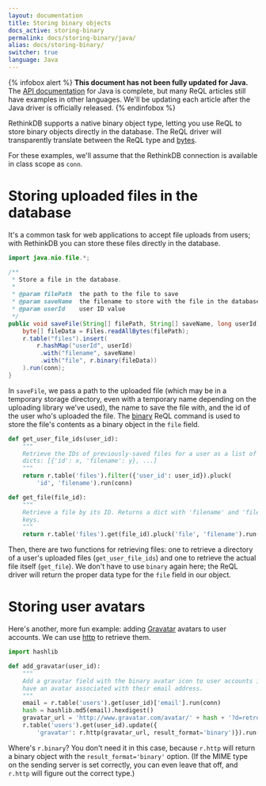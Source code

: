 ```yaml
---
layout: documentation
title: Storing binary objects
docs_active: storing-binary
permalink: docs/storing-binary/java/
alias: docs/storing-binary/
switcher: true
language: Java
---
```


{% infobox alert %}
**This document has not been fully updated for Java.** The [API documentation](/api/java) for Java is complete, but many ReQL articles still have examples in other languages. We'll be updating each article after the Java driver is officially released.
{% endinfobox %}

RethinkDB supports a native binary object type, letting you use ReQL to store binary objects directly in the database. The ReQL driver will transparently translate between the ReQL type and [bytes](https://docs.oracle.com/javase/tutorial/java/nutsandbolts/datatypes.html).

For these examples, we'll assume that the RethinkDB connection is available in class scope as `conn`.

# Storing uploaded files in the database

It's a common task for web applications to accept file uploads from users; with RethinkDB you can store these files directly in the database.

```java
import java.nio.file.*;

/**
 * Store a file in the database.
 *
 * @param filePath  the path to the file to save
 * @param saveName  the filename to store with the file in the database
 * @param userId    user ID value
 */
public void saveFile(String[] filePath, String[] saveName, long userId) {
    byte[] fileData = Files.readAllBytes(filePath);
    r.table("files").insert(
        r.hashMap("userId", userId)
         .with("filename", saveName)
         .with("file", r.binary(fileData))
    ).run(conn);
}
```

In `saveFile`, we pass a path to the uploaded file (which may be in a temporary storage directory, even with a temporary name depending on the uploading library we've used), the name to save the file with, and the id of the user who's uploaded the file. The [binary](/api/java/binary) ReQL command is used to store the file's contents as a binary object in the `file` field.

```py
def get_user_file_ids(user_id):
    """
    Retrieve the IDs of previously-saved files for a user as a list of
    dicts: [{'id': x, 'filename': y}, ...]
    """
    return r.table('files').filter({'user_id': user_id}).pluck(
        'id', 'filename').run(conn)

def get_file(file_id):
    """
    Retrieve a file by its ID. Returns a dict with 'filename' and 'file'
    keys.
    """
    return r.table('files').get(file_id).pluck('file', 'filename').run(conn)
```

Then, there are two functions for retrieving files: one to retrieve a directory of a user's uploaded files (`get_user_file_ids`) and one to retrieve the actual file itself (`get_file`). We don't have to use `binary` again here; the ReQL driver will return the proper data type for the `file` field in our object.

# Storing user avatars

Here's another, more fun example: adding [Gravatar](https://en.gravatar.com/site/implement/images/) avatars to user accounts. We can use [http](/api/python/http) to retrieve them.

```py
import hashlib

def add_gravatar(user_id):
    """
    Add a gravatar field with the binary avatar icon to user accounts if they
    have an avatar associated with their email address.
    """
    email = r.table('users').get(user_id)['email'].run(conn)
    hash = hashlib.md5(email).hexdigest()
    gravatar_url = 'http://www.gravatar.com/avatar/' + hash + '?d=retro'
    r.table('users').get(user_id).update({
        'gravatar': r.http(gravatar_url, result_format='binary')}).run(conn)
```

Where's `r.binary`? You don't need it in this case, because `r.http` will return a binary object with the `result_format='binary'` option. (If the MIME type on the sending server is set correctly, you can even leave that off, and `r.http` will figure out the correct type.)
